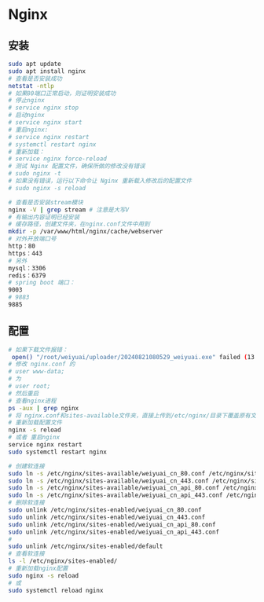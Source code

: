 <!--
 * @Author: jackning 270580156@qq.com
 * @Date: 2024-06-19 22:51:02
 * @LastEditors: jackning 270580156@qq.com
 * @LastEditTime: 2024-10-24 09:48:21
 * @Description: bytedesk.com https://github.com/Bytedesk/bytedesk
 *   Please be aware of the BSL license restrictions before installing Bytedesk IM – 
 *  selling, reselling, or hosting Bytedesk IM as a service is a breach of the terms and automatically terminates your rights under the license. 
 *  仅支持企业内部员工自用，严禁私自用于销售、二次销售或者部署SaaS方式销售 
 *  Business Source License 1.1: https://github.com/Bytedesk/bytedesk/blob/main/LICENSE 
 *  contact: 270580156@qq.com 
 *  联系：270580156@qq.com
 * Copyright (c) 2024 by bytedesk.com, All Rights Reserved. 
-->
# Nginx

## 安装

``` bash
sudo apt update
sudo apt install nginx
# 查看是否安装成功
netstat -ntlp
# 如果80端口正常启动，则证明安装成功
# 停止nginx
# service nginx stop
# 启动nginx
# service nginx start
# 重启nginx:
# service nginx restart
# systemctl restart nginx
# 重新加载：
# service nginx force-reload
# 测试 Nginx 配置文件，确保所做的修改没有错误
# sudo nginx -t
# 如果没有错误，运行以下命令让 Nginx 重新载入修改后的配置文件
# sudo nginx -s reload
```

```bash
# 查看是否安装stream模块
nginx -V | grep stream # 注意是大写V
# 有输出内容证明已经安装
# 缓存路径，创建文件夹，在nginx.conf文件中用到
mkdir -p /var/www/html/nginx/cache/webserver
# 对外开放端口号
http：80
https：443
# 另外
mysql：3306
redis：6379
# spring boot 端口：
9003
# 9883
9885
```

## 配置

``` bash
# 如果下载文件报错：
 open() "/root/weiyuai/uploader/20240821080529_weiyuai.exe" failed (13: Permission denied),
# 修改 nginx.conf 的 
# user www-data;
# 为
# user root;
# 然后重启
# 查看nginx进程
ps -aux | grep nginx
# 将 nginx.conf和sites-available文件夹，直接上传到/etc/nginx/目录下覆盖原有文件
# 重新加载配置文件
nginx -s reload
# 或者 重启nginx
service nginx restart
sudo systemctl restart nginx
```

```bash
# 创建软连接
sudo ln -s /etc/nginx/sites-available/weiyuai_cn_80.conf /etc/nginx/sites-enabled/
sudo ln -s /etc/nginx/sites-available/weiyuai_cn_443.conf /etc/nginx/sites-enabled/
sudo ln -s /etc/nginx/sites-available/weiyuai_cn_api_80.conf /etc/nginx/sites-enabled/
sudo ln -s /etc/nginx/sites-available/weiyuai_cn_api_443.conf /etc/nginx/sites-enabled/
# 删除软连接
sudo unlink /etc/nginx/sites-enabled/weiyuai_cn_80.conf
sudo unlink /etc/nginx/sites-enabled/weiyuai_cn_443.conf
sudo unlink /etc/nginx/sites-enabled/weiyuai_cn_api_80.conf
sudo unlink /etc/nginx/sites-enabled/weiyuai_cn_api_443.conf
# 
sudo unlink /etc/nginx/sites-enabled/default
# 查看软连接
ls -l /etc/nginx/sites-enabled/
# 重新加载nginx配置
sudo nginx -s reload
# 或
sudo systemctl reload nginx
```
